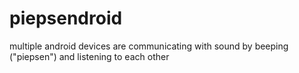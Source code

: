 piepsendroid
============

multiple android devices are communicating with sound by beeping ("piepsen") and listening to each other 